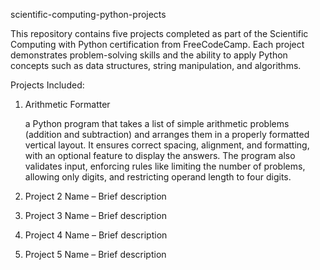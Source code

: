 scientific-computing-python-projects

This repository contains five projects completed as part of the Scientific Computing with Python certification from FreeCodeCamp. Each project demonstrates problem-solving skills and the ability to apply Python concepts such as data structures, string manipulation, and algorithms.

Projects Included:
	
1. Arithmetic Formatter 
		 
	a Python program that takes a list of simple arithmetic problems (addition and subtraction) and arranges them in a properly formatted vertical layout. It ensures correct spacing, alignment, and formatting, with an optional feature to display the answers. The program also validates input, enforcing rules like limiting the number of problems, allowing only digits, and restricting operand length to four digits.
		
2.	Project 2 Name – Brief description
3.	Project 3 Name – Brief description
4.	Project 4 Name – Brief description
5.	Project 5 Name – Brief description
